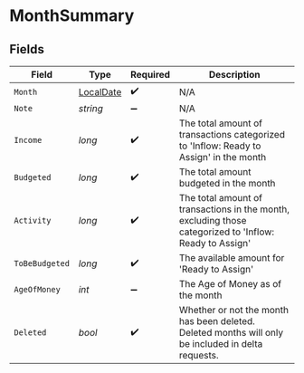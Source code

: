 # MonthSummary


## Fields

| Field                                                                                                   | Type                                                                                                    | Required                                                                                                | Description                                                                                             |
| ------------------------------------------------------------------------------------------------------- | ------------------------------------------------------------------------------------------------------- | ------------------------------------------------------------------------------------------------------- | ------------------------------------------------------------------------------------------------------- |
| `Month`                                                                                                 | [LocalDate](https://nodatime.org/3.1.x/api/NodaTime.LocalDate.html)                                     | :heavy_check_mark:                                                                                      | N/A                                                                                                     |
| `Note`                                                                                                  | *string*                                                                                                | :heavy_minus_sign:                                                                                      | N/A                                                                                                     |
| `Income`                                                                                                | *long*                                                                                                  | :heavy_check_mark:                                                                                      | The total amount of transactions categorized to 'Inflow: Ready to Assign' in the month                  |
| `Budgeted`                                                                                              | *long*                                                                                                  | :heavy_check_mark:                                                                                      | The total amount budgeted in the month                                                                  |
| `Activity`                                                                                              | *long*                                                                                                  | :heavy_check_mark:                                                                                      | The total amount of transactions in the month, excluding those categorized to 'Inflow: Ready to Assign' |
| `ToBeBudgeted`                                                                                          | *long*                                                                                                  | :heavy_check_mark:                                                                                      | The available amount for 'Ready to Assign'                                                              |
| `AgeOfMoney`                                                                                            | *int*                                                                                                   | :heavy_minus_sign:                                                                                      | The Age of Money as of the month                                                                        |
| `Deleted`                                                                                               | *bool*                                                                                                  | :heavy_check_mark:                                                                                      | Whether or not the month has been deleted.  Deleted months will only be included in delta requests.     |